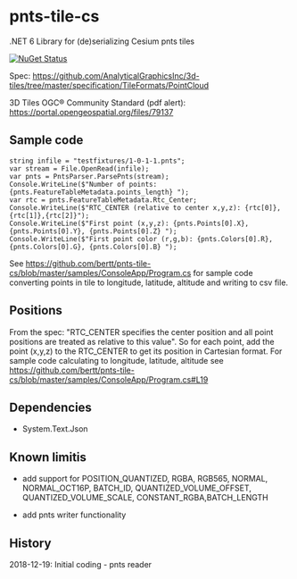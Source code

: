 # pnts-tile-cs

.NET 6 Library for (de)serializing Cesium pnts tiles

[![NuGet Status](http://img.shields.io/nuget/v/pnts-tile.svg?style=flat)](https://www.nuget.org/packages/pnts-tile/)

Spec: https://github.com/AnalyticalGraphicsInc/3d-tiles/tree/master/specification/TileFormats/PointCloud

3D Tiles OGC® Community Standard (pdf alert): https://portal.opengeospatial.org/files/79137

## Sample code

```
string infile = "testfixtures/1-0-1-1.pnts";
var stream = File.OpenRead(infile);
var pnts = PntsParser.ParsePnts(stream);
Console.WriteLine($"Number of points: {pnts.FeatureTableMetadata.points_length} ");
var rtc = pnts.FeatureTableMetadata.Rtc_Center;
Console.WriteLine($"RTC_CENTER (relative to center x,y,z): {rtc[0]},{rtc[1]},{rtc[2]}");
Console.WriteLine($"First point (x,y,z): {pnts.Points[0].X}, {pnts.Points[0].Y}, {pnts.Points[0].Z} ");
Console.WriteLine($"First point color (r,g,b): {pnts.Colors[0].R}, {pnts.Colors[0].G}, {pnts.Colors[0].B} ");
```

See https://github.com/bertt/pnts-tile-cs/blob/master/samples/ConsoleApp/Program.cs for sample code converting points in tile to longitude, latitude, altitude and writing to csv file.

## Positions

From the spec: "RTC_CENTER specifies the center position and all point positions are treated as relative to this value". 
So for each point, add the point (x,y,z) to the RTC_CENTER to get its position in Cartesian format. 
For sample code calculating to longitude, latitude, altitude see https://github.com/bertt/pnts-tile-cs/blob/master/samples/ConsoleApp/Program.cs#L19

## Dependencies

- System.Text.Json

## Known limitis

- add support for POSITION_QUANTIZED, RGBA, RGB565, NORMAL, NORMAL_OCT16P, BATCH_ID, QUANTIZED_VOLUME_OFFSET, QUANTIZED_VOLUME_SCALE, CONSTANT_RGBA,BATCH_LENGTH

- add pnts writer functionality


## History

2018-12-19: Initial coding - pnts reader

